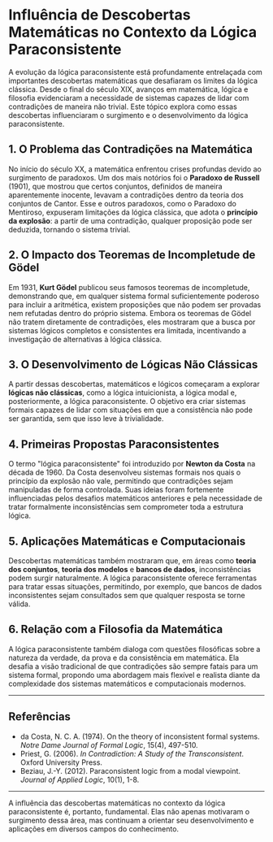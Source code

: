 # Influência de Descobertas Matemáticas no Contexto da Lógica Paraconsistente

A evolução da lógica paraconsistente está profundamente entrelaçada com importantes descobertas matemáticas que desafiaram os limites da lógica clássica. Desde o final do século XIX, avanços em matemática, lógica e filosofia evidenciaram a necessidade de sistemas capazes de lidar com contradições de maneira não trivial. Este tópico explora como essas descobertas influenciaram o surgimento e o desenvolvimento da lógica paraconsistente.

## 1. O Problema das Contradições na Matemática

No início do século XX, a matemática enfrentou crises profundas devido ao surgimento de paradoxos. Um dos mais notórios foi o **Paradoxo de Russell** (1901), que mostrou que certos conjuntos, definidos de maneira aparentemente inocente, levavam a contradições dentro da teoria dos conjuntos de Cantor. Esse e outros paradoxos, como o Paradoxo do Mentiroso, expuseram limitações da lógica clássica, que adota o **princípio da explosão**: a partir de uma contradição, qualquer proposição pode ser deduzida, tornando o sistema trivial.

## 2. O Impacto dos Teoremas de Incompletude de Gödel

Em 1931, **Kurt Gödel** publicou seus famosos teoremas de incompletude, demonstrando que, em qualquer sistema formal suficientemente poderoso para incluir a aritmética, existem proposições que não podem ser provadas nem refutadas dentro do próprio sistema. Embora os teoremas de Gödel não tratem diretamente de contradições, eles mostraram que a busca por sistemas lógicos completos e consistentes era limitada, incentivando a investigação de alternativas à lógica clássica.

## 3. O Desenvolvimento de Lógicas Não Clássicas

A partir dessas descobertas, matemáticos e lógicos começaram a explorar **lógicas não clássicas**, como a lógica intuicionista, a lógica modal e, posteriormente, a lógica paraconsistente. O objetivo era criar sistemas formais capazes de lidar com situações em que a consistência não pode ser garantida, sem que isso leve à trivialidade.

## 4. Primeiras Propostas Paraconsistentes

O termo "lógica paraconsistente" foi introduzido por **Newton da Costa** na década de 1960. Da Costa desenvolveu sistemas formais nos quais o princípio da explosão não vale, permitindo que contradições sejam manipuladas de forma controlada. Suas ideias foram fortemente influenciadas pelos desafios matemáticos anteriores e pela necessidade de tratar formalmente inconsistências sem comprometer toda a estrutura lógica.

## 5. Aplicações Matemáticas e Computacionais

Descobertas matemáticas também mostraram que, em áreas como **teoria dos conjuntos**, **teoria dos modelos** e **bancos de dados**, inconsistências podem surgir naturalmente. A lógica paraconsistente oferece ferramentas para tratar essas situações, permitindo, por exemplo, que bancos de dados inconsistentes sejam consultados sem que qualquer resposta se torne válida.

## 6. Relação com a Filosofia da Matemática

A lógica paraconsistente também dialoga com questões filosóficas sobre a natureza da verdade, da prova e da consistência em matemática. Ela desafia a visão tradicional de que contradições são sempre fatais para um sistema formal, propondo uma abordagem mais flexível e realista diante da complexidade dos sistemas matemáticos e computacionais modernos.

___

## Referências

- da Costa, N. C. A. (1974). On the theory of inconsistent formal systems. *Notre Dame Journal of Formal Logic*, 15(4), 497-510.
- Priest, G. (2006). *In Contradiction: A Study of the Transconsistent*. Oxford University Press.
- Beziau, J.-Y. (2012). Paraconsistent logic from a modal viewpoint. *Journal of Applied Logic*, 10(1), 1-8.

___

A influência das descobertas matemáticas no contexto da lógica paraconsistente é, portanto, fundamental. Elas não apenas motivaram o surgimento dessa área, mas continuam a orientar seu desenvolvimento e aplicações em diversos campos do conhecimento.